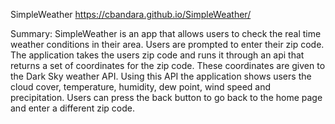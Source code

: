 SimpleWeather
https://cbandara.github.io/SimpleWeather/

Summary:
SimpleWeather is an app that allows users to check the real time weather conditions in their area. Users are prompted to enter their zip code. The application takes the users zip code and runs it through an api that returns a set of coordinates for the zip code. These coordinates are given to the Dark Sky weather API. Using this API the application shows users the cloud cover, temperature, humidity, dew point, wind speed and precipitation. Users can press the back button to go back to the home page and enter a different zip code.